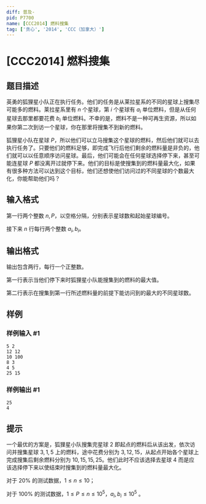 ```yaml
---
diff: 普及-
pid: P7700
name: [CCC2014] 燃料搜集
tag: ['贪心', '2014', 'CCC（加拿大）']
---
```

# [CCC2014] 燃料搜集
## 题目描述

英勇的狐狸星小队正在执行任务。他们的任务是从莱拉星系的不同的星球上搜集尽可能多的燃料。莱拉星系里有 $n$ 个星球，第 $i$ 个星球有 $a_i$ 单位燃料，但是从任何星球去那里都要花费 $b_i$ 单位燃料。不幸的是，燃料不是一种可再生资源，所以如果你第二次到访一个星球，你在那里将搜集不到新的燃料。

狐狸星小队在星球 $P$，所以他们可以立马搜集这个星球的燃料，然后他们就可以去执行任务了。只要他们的燃料足够，即完成飞行后他们剩余的燃料量是非负的，他们就可以以任意顺序访问星球。最后，他们可能会在任何星球选择停下来，甚至可能连星球 $P$ 都没离开过就停下来。他们的目标是使搜集到的燃料量最大化，如果有很多种方法可以达到这个目标，他们还想使他们访问过的不同星球的个数最大化，你能帮助他们吗？
## 输入格式

第一行两个整数 $n,P$，以空格分隔，分别表示星球数和起始星球编号。

接下来 $n$ 行每行两个整数 $a_i,b_i$。
## 输出格式

输出包含两行，每行一个正整数。

第一行表示当他们停下来时狐狸星小队能搜集到的燃料的最大值。

第二行表示在搜集到第一行所述燃料量的前提下能访问到的最大的不同星球数。
## 样例

### 样例输入 #1
```
5 2
12 12
10 100
8 3
4 5
25 15
```
### 样例输出 #1
```
25
4
```
## 提示

一个最优的方案是，狐狸星小队搜集完星球 $2$ 即起点的燃料后从该出发，依次访问并搜集星球 $3,1,5$ 上的燃料，途中花费分别为 $3,12,15$，从起点开始各个星球上完成搜集后剩余燃料分别为 $10,15,15,25$。他们此时不应该选择去星球 $4$ 而是应该选择停下来以使结束时搜集到的燃料量最大化。

对于 $20\%$ 的测试数据，$1\le n\le10$；

对于 $100\%$ 的测试数据，$1\le P\le n\le10^5$，$a_i,b_i\le10^5$ 。
